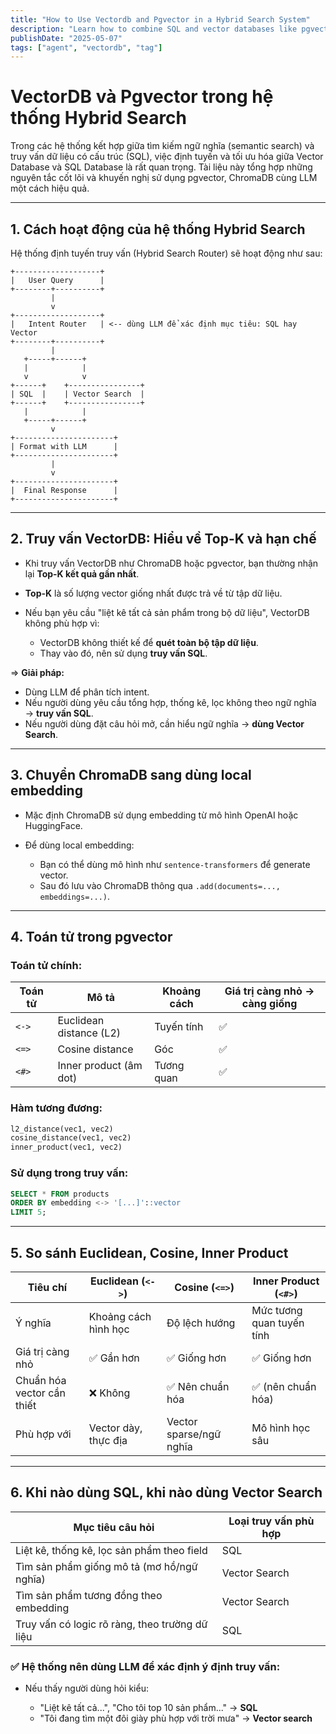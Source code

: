 ```yaml
---
title: "How to Use Vectordb and Pgvector in a Hybrid Search System"
description: "Learn how to combine SQL and vector databases like pgvector and ChromaDB for hybrid semantic search. Discover when to use vector similarity vs. SQL filtering, and how to build an LLM-driven query router for optimal search accuracy."
publishDate: "2025-05-07"
tags: ["agent", "vectordb", "tag"]
---
```

# VectorDB và Pgvector trong hệ thống Hybrid Search

Trong các hệ thống kết hợp giữa tìm kiếm ngữ nghĩa (semantic search) và truy vấn dữ liệu có cấu trúc (SQL), việc định tuyến và tối ưu hóa giữa Vector Database và SQL Database là rất quan trọng. Tài liệu này tổng hợp những nguyên tắc cốt lõi và khuyến nghị sử dụng pgvector, ChromaDB cùng LLM một cách hiệu quả.

---

## 1. Cách hoạt động của hệ thống Hybrid Search

Hệ thống định tuyến truy vấn (Hybrid Search Router) sẽ hoạt động như sau:

```
+-------------------+
|   User Query      |
+--------+----------+
         |
         v
+-------------------+
|   Intent Router   | <-- dùng LLM để xác định mục tiêu: SQL hay Vector
+--------+----------+
         |
   +-----+------+
   |            |
   v            v
+------+    +----------------+
| SQL  |    | Vector Search  |
+------+    +----------------+
   |            |
   +-----+------+
         v
+----------------------+
| Format with LLM      |
+----------------------+
         |
         v
+----------------------+
|  Final Response      |
+----------------------+
```

---

## 2. Truy vấn VectorDB: Hiểu về Top-K và hạn chế

* Khi truy vấn VectorDB như ChromaDB hoặc pgvector, bạn thường nhận lại **Top-K kết quả gần nhất**.
* **Top-K** là số lượng vector giống nhất được trả về từ tập dữ liệu.
* Nếu bạn yêu cầu "liệt kê tất cả sản phẩm trong bộ dữ liệu", VectorDB không phù hợp vì:

    * VectorDB không thiết kế để **quét toàn bộ tập dữ liệu**.
    * Thay vào đó, nên sử dụng **truy vấn SQL**.

\=> **Giải pháp:**

* Dùng LLM để phân tích intent.
* Nếu người dùng yêu cầu tổng hợp, thống kê, lọc không theo ngữ nghĩa → **truy vấn SQL**.
* Nếu người dùng đặt câu hỏi mở, cần hiểu ngữ nghĩa → **dùng Vector Search**.

---

## 3. Chuyển ChromaDB sang dùng local embedding

* Mặc định ChromaDB sử dụng embedding từ mô hình OpenAI hoặc HuggingFace.
* Để dùng local embedding:

    * Bạn có thể dùng mô hình như `sentence-transformers` để generate vector.
    * Sau đó lưu vào ChromaDB thông qua `.add(documents=..., embeddings=...)`.

---

## 4. Toán tử trong pgvector

### Toán tử chính:

| Toán tử | Mô tả                   | Khoảng cách | Giá trị càng nhỏ → càng giống |
| ------- | ----------------------- | ----------- | ----------------------------- |
| `<->`   | Euclidean distance (L2) | Tuyến tính  | ✅                             |
| `<=>`   | Cosine distance         | Góc         | ✅                             |
| `<#>`   | Inner product (âm dot)  | Tương quan  | ✅                             |

### Hàm tương đương:

```sql
l2_distance(vec1, vec2)
cosine_distance(vec1, vec2)
inner_product(vec1, vec2)
```

### Sử dụng trong truy vấn:

```sql
SELECT * FROM products
ORDER BY embedding <-> '[...]'::vector
LIMIT 5;
```

---

## 5. So sánh Euclidean, Cosine, Inner Product

| Tiêu chí                   | Euclidean (`<->`)    | Cosine (`<=>`)          | Inner Product (`<#>`)     |
| -------------------------- | -------------------- | ----------------------- | ------------------------- |
| Ý nghĩa                    | Khoảng cách hình học | Độ lệch hướng           | Mức tương quan tuyến tính |
| Giá trị càng nhỏ           | ✅ Gần hơn            | ✅ Giống hơn             | ✅ Giống hơn               |
| Chuẩn hóa vector cần thiết | ❌ Không              | ✅ Nên chuẩn hóa         | ✅ (nên chuẩn hóa)         |
| Phù hợp với                | Vector dày, thực địa | Vector sparse/ngữ nghĩa | Mô hình học sâu           |

---

## 6. Khi nào dùng SQL, khi nào dùng Vector Search

| Mục tiêu câu hỏi                               | Loại truy vấn phù hợp |
| ---------------------------------------------- | --------------------- |
| Liệt kê, thống kê, lọc sản phẩm theo field     | SQL                   |
| Tìm sản phẩm giống mô tả (mơ hồ/ngữ nghĩa)     | Vector Search         |
| Tìm sản phẩm tương đồng theo embedding         | Vector Search         |
| Truy vấn có logic rõ ràng, theo trường dữ liệu | SQL                   |

### ✅ Hệ thống nên dùng LLM để xác định ý định truy vấn:

* Nếu thấy người dùng hỏi kiểu:

    * "Liệt kê tất cả...", "Cho tôi top 10 sản phẩm..." → **SQL**
    * "Tôi đang tìm một đôi giày phù hợp với trời mưa" → **Vector search**
